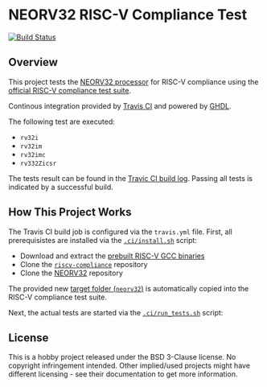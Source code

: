 # NEORV32 RISC-V Compliance Test

[![Build Status](https://travis-ci.com/stnolting/neorv32_riscv_compliance.svg?branch=master)](https://travis-ci.com/stnolting/neorv32_riscv_compliance)


## Overview

This project tests the [NEORV32 processor](https://github.com/stnolting/neorv32) for RISC-V
compliance using the [official RISC-V compliance test suite](https://github.com/riscv/riscv-compliance).

Continous integration provided by [Travis CI](https://travis-ci.com/stnolting/neorv32_riscv_compliance)
and powered by [GHDL](https://github.com/ghdl/ghdl).

The following test are executed:
* `rv32i`
* `rv32im`
* `rv32imc`
* `rv332Zicsr`

The tests result can be found in the [Travic CI build log](https://travis-ci.com/stnolting/neorv32_riscv_compliance).
Passing all tests is indicated by a successful build.


## How This Project Works

The Travis CI build job is configured via the `travis.yml` file. First, all prerequisistes are installed
via the [`.ci/install.sh`](https://github.com/stnolting/neorv32_riscv_compliance/blob/master/.ci/install.sh) script:
* Download and extract the [prebuilt RISC-V GCC binaries](https://github.com/stnolting/riscv_gcc_prebuilt)
* Clone the [`riscv-compliance`](https://github.com/riscv/riscv-compliance) repository
* Clone the [NEORV32](https://github.com/stnolting/neorv32) repository

The provided new [target folder (`neorv32`)](https://github.com/stnolting/neorv32_riscv_compliance/blob/master/test_framework/riscv-target) is automatically copied into the RISC-V compliance test suite.

Next, the actual tests are started via the [`.ci/run_tests.sh`](https://github.com/stnolting/neorv32_riscv_compliance/blob/master/.ci/run_tests.sh) script:


## License

This is a hobby project released under the BSD 3-Clause license. No copyright infringement intended.
Other implied/used projects might have different licensing - see their documentation to get more information.
